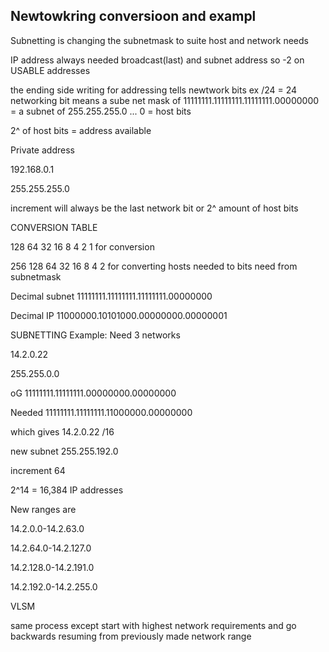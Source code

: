 <h2>Newtowkring conversioon and exampl</h2>
<p>Subnetting is changing the subnetmask to suite host and network needs</p>
<p>IP address always needed broadcast(last) and subnet address so -2 on USABLE addresses</p>
<p>the ending side writing for addressing tells newtwork bits ex /24 = 24 networking bit means a sube net mask of 11111111.11111111.11111111.00000000 = a subnet of 255.255.255.0 ... 0 = host bits</p>
<p>2^ of host bits = address available</p>
<p>Private address</p>
<p>192.168.0.1</p>
<p>255.255.255.0</p>
<p>increment will always be the last network bit or 2^ amount of host bits</p>
<p>CONVERSION TABLE</p>
<p>128 64  32 16 8  4 2 1 for conversion</p>
<p>256 128 64 32 16 8 4 2 for converting hosts needed to bits need from subnetmask</p>

<p>Decimal subnet 11111111.11111111.11111111.00000000</p>
<p>Decimal IP 11000000.10101000.00000000.00000001</p>

<p>SUBNETTING Example: Need 3 networks</p>
<p>14.2.0.22</p>
<p>255.255.0.0</p>

<p>oG 11111111.11111111.00000000.00000000</p>
<p>Needed 11111111.11111111.11000000.00000000 </p>
<p>which gives 14.2.0.22 /16</p>
<p>new subnet 255.255.192.0</p>
<p>increment 64</p>
<p>2^14 = 16,384 IP addresses</p>
<p>New ranges are</p>
<p>14.2.0.0-14.2.63.0</p>
<p>14.2.64.0-14.2.127.0</p>
<p>14.2.128.0-14.2.191.0</p>
<p>14.2.192.0-14.2.255.0</p>

<p>VLSM</p>
<p>same process except start with highest network requirements and go backwards resuming from previously made network range</p>



